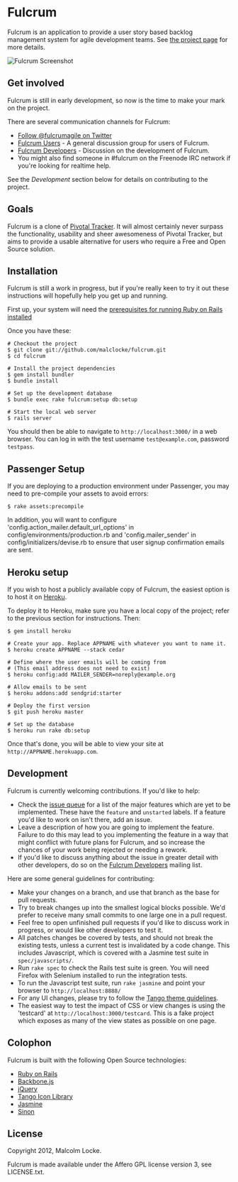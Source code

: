 Fulcrum
=======

Fulcrum is an application to provide a user story based backlog management
system for agile development teams.  See
[the project page](http://wholemeal.co.nz/projects/fulcrum.html) for more
details.

![Fulcrum Screenshot](https://github.com/malclocke/fulcrum/raw/master/doc/screenshot.png)

Get involved
------------

Fulcrum is still in early development, so now is the time to make your mark on
the project.

There are several communication channels for Fulcrum:

* [Follow @fulcrumagile on Twitter](https://twitter.com/fulcrumagile)
* [Fulcrum Users](http://groups.google.com/group/fulcrum-users) - A general
  discussion group for users of Fulcrum.
* [Fulcrum Developers](http://groups.google.com/group/fulcrum-devel) - Discussion
  on the development of Fulcrum.
* You might also find someone in #fulcrum on the Freenode IRC network if you're
  looking for realtime help.

See the *Development* section below for details on contributing to the project.

Goals
-----

Fulcrum is a clone of [Pivotal Tracker](http://pivotaltracker.com/).  It will
almost certainly never surpass the functionality, usability and sheer
awesomeness of Pivotal Tracker, but aims to provide a usable alternative for
users who require a Free and Open Source solution.

Installation
------------

Fulcrum is still a work in progress, but if you're really keen to try it out
these instructions will hopefully help you get up and running.

First up, your system will need the
[prerequisites for running Ruby on Rails installed](http://rubyonrails.org/download)

Once you have these:

    # Checkout the project
    $ git clone git://github.com/malclocke/fulcrum.git
    $ cd fulcrum

    # Install the project dependencies
    $ gem install bundler
    $ bundle install

    # Set up the development database
    $ bundle exec rake fulcrum:setup db:setup

    # Start the local web server
    $ rails server

You should then be able to navigate to `http://localhost:3000/` in a web browser.
You can log in with the test username `test@example.com`, password `testpass`.

Passenger Setup
---------------

If you are deploying to a production environment under Passenger, you may need to
pre-compile your assets to avoid errors:

    $ rake assets:precompile

In addition, you will want to configure 'config.action_mailer.default_url_options'
in config/environments/production.rb and 'config.mailer_sender' in 
config/initializers/devise.rb to ensure that user signup confirmation emails are sent.

Heroku setup
------------

If you wish to host a publicly available copy of Fulcrum, the easiest option is
to host it on [Heroku](http://heroku.com/).

To deploy it to Heroku, make sure you have a local copy of the project; refer
to the previous section for instructions. Then:

    $ gem install heroku

    # Create your app. Replace APPNAME with whatever you want to name it.
    $ heroku create APPNAME --stack cedar

    # Define where the user emails will be coming from
    # (This email address does not need to exist)
    $ heroku config:add MAILER_SENDER=noreply@example.org

    # Allow emails to be sent
    $ heroku addons:add sendgrid:starter

    # Deploy the first version
    $ git push heroku master

    # Set up the database
    $ heroku run rake db:setup

Once that's done, you will be able to view your site at
`http://APPNAME.herokuapp.com`.

Development
-----------

Fulcrum is currently welcoming contributions.  If you'd like to help:

* Check the [issue queue](http://github.com/malclocke/fulcrum/issues) for a
  list of the major features which are yet to be implemented.  These have the
  `feature` and `unstarted` labels.  If a feature you'd like to work on isn't
  there, add an issue.
* Leave a description of how you are going to implement the feature.  Failure
  to do this may lead to you implementing the feature in a way that might
  conflict with future plans for Fulcrum, and so increase the chances of your
  work being rejected or needing a rework.
* If you'd like to discuss anything about the issue in greater detail with
  other developers, do so on the
  [Fulcrum Developers](http://groups.google.com/group/fulcrum-devel) mailing
  list.

Here are some general guidelines for contributing:

* Make your changes on a branch, and use that branch as the base for pull
  requests.
* Try to break changes up into the smallest logical blocks possible.  We'd
  prefer to receive many small commits to one large one in a pull request.
* Feel free to open unfinished pull requests if you'd like to discuss work
  in progress, or would like other developers to test it.
* All patches changes be covered by tests, and should not break the existing
  tests, unless a current test is invalidated by a code change.  This includes
  Javascript, which is covered with a Jasmine test suite in `spec/javascripts/`.
* Run `rake spec` to check the Rails test suite is green. You will need 
  Firefox with Selenium installed to run the integration tests.
* To run the Javascript test suite, run `rake jasmine` and point your browser
  to `http://localhost:8888/`
* For any UI changes, please try to follow the
  [Tango theme guidelines](http://tango.freedesktop.org/Tango_Icon_Theme_Guidelines).
* The easiest way to test the impact of CSS or view changes is using the
  'testcard' at `http://localhost:3000/testcard`.  This is a fake project which
  exposes as many of the view states as possible on one page.


Colophon
--------

Fulcrum is built with the following Open Source technologies:

* [Ruby on Rails](http://rubyonrails.org/)
* [Backbone.js](http://documentcloud.github.com/backbone/)
* [jQuery](http://jquery.com/)
* [Tango Icon Library](http://tango.freedesktop.org/Tango_Icon_Library)
* [Jasmine](http://pivotal.github.com/jasmine/)
* [Sinon](http://sinonjs.org/)

License
-------
Copyright 2012, Malcolm Locke.

Fulcrum is made available under the Affero GPL license version 3, see
LICENSE.txt.
